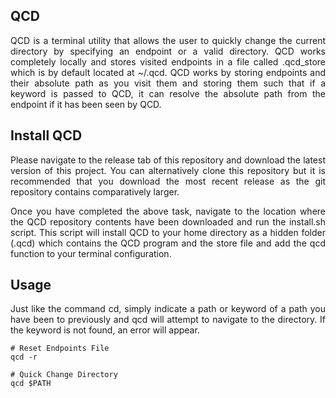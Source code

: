 ## QCD

<p align="justify">
QCD is a terminal utility that allows the user to quickly change the current directory by specifying an endpoint or a valid directory. QCD works completely locally and stores visited endpoints in a file called .qcd_store which is by default located at ~/.qcd. QCD works by storing endpoints and their absolute path as you visit them and storing them such that if a keyword is passed to QCD, it can resolve the absolute path from the endpoint if it has been seen by QCD.
</p>

## Install QCD

<p align="justify">
Please navigate to the release tab of this repository and download the latest version of this project. You can alternatively clone this repository but it is recommended that you download the most recent release as the git repository contains comparatively larger.
</p>

<p align="justify">
Once you have completed the above task, navigate to the location where the QCD repository contents have been downloaded and run the install.sh script. This script will install QCD to your home directory as a hidden folder (.qcd) which contains the QCD program and the store file and add the qcd function to your terminal configuration.
</p>

## Usage

<p align="justify">
Just like the command cd, simply indicate a path or keyword of a path you have been to previously and qcd will attempt to navigate to the directory. If the keyword is not found, an error will appear.
</p>

```
# Reset Endpoints File
qcd -r

# Quick Change Directory
qcd $PATH
```

